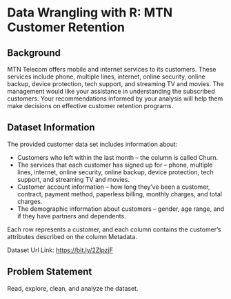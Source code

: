 # Data Wrangling with R: MTN Customer Retention

## Background
MTN Telecom offers mobile and internet services to its customers. These services include phone, multiple lines, internet, online security, online backup, 
device protection, tech support, and streaming TV and movies. The management would like your assistance in understanding the subscribed customers. 
Your recommendations informed by your analysis will help them make decisions on effective customer retention programs.

## Dataset Information
The provided customer data set includes information about:
- Customers who left within the last month – the column is called Churn.
- The services that each customer has signed up for – phone, multiple lines,
internet, online security, online backup, device protection, tech support, and
streaming TV and movies.
- Customer account information – how long they’ve been a customer, contract,
payment method, paperless billing, monthly charges, and total charges.
- The demographic information about customers – gender, age range, and if they
have partners and dependents.

Each row represents a customer, and each column contains the customer’s attributes described on the column Metadata.

Dataset Url Link: https://bit.ly/2ZlpzjF

## Problem Statement
Read, explore, clean, and analyze the dataset.
